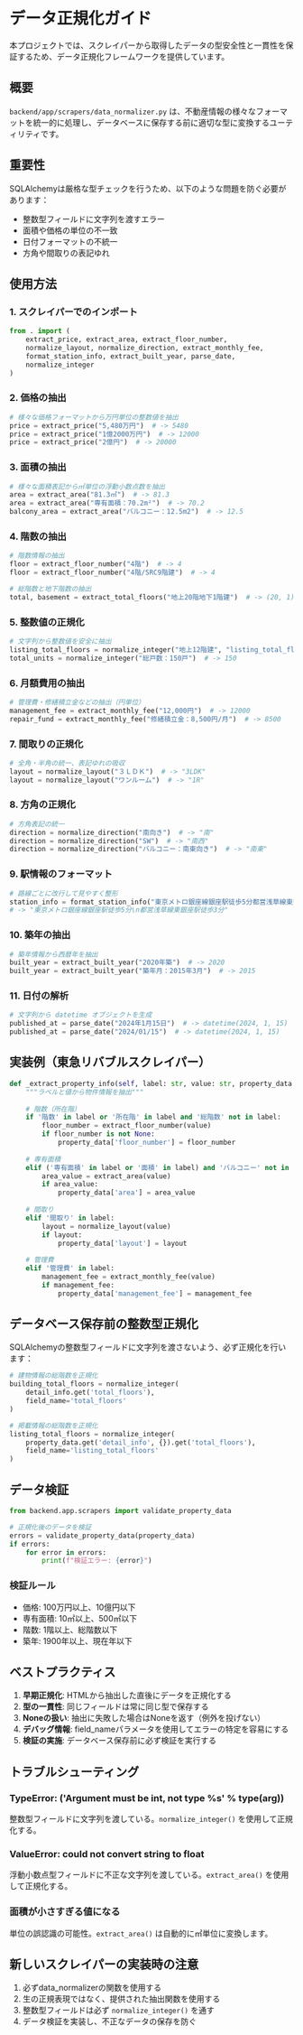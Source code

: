 # データ正規化ガイド

本プロジェクトでは、スクレイパーから取得したデータの型安全性と一貫性を保証するため、データ正規化フレームワークを提供しています。

## 概要

`backend/app/scrapers/data_normalizer.py` は、不動産情報の様々なフォーマットを統一的に処理し、データベースに保存する前に適切な型に変換するユーティリティです。

## 重要性

SQLAlchemyは厳格な型チェックを行うため、以下のような問題を防ぐ必要があります：
- 整数型フィールドに文字列を渡すエラー
- 面積や価格の単位の不一致
- 日付フォーマットの不統一
- 方角や間取りの表記ゆれ

## 使用方法

### 1. スクレイパーでのインポート

```python
from . import (
    extract_price, extract_area, extract_floor_number,
    normalize_layout, normalize_direction, extract_monthly_fee,
    format_station_info, extract_built_year, parse_date,
    normalize_integer
)
```

### 2. 価格の抽出

```python
# 様々な価格フォーマットから万円単位の整数値を抽出
price = extract_price("5,480万円")  # -> 5480
price = extract_price("1億2000万円")  # -> 12000
price = extract_price("2億円")  # -> 20000
```

### 3. 面積の抽出

```python
# 様々な面積表記から㎡単位の浮動小数点数を抽出
area = extract_area("81.3㎡")  # -> 81.3
area = extract_area("専有面積：70.2m²")  # -> 70.2
balcony_area = extract_area("バルコニー：12.5m2")  # -> 12.5
```

### 4. 階数の抽出

```python
# 階数情報の抽出
floor = extract_floor_number("4階")  # -> 4
floor = extract_floor_number("4階/SRC9階建")  # -> 4

# 総階数と地下階数の抽出
total, basement = extract_total_floors("地上20階地下1階建")  # -> (20, 1)
```

### 5. 整数値の正規化

```python
# 文字列から整数値を安全に抽出
listing_total_floors = normalize_integer("地上12階建", "listing_total_floors")  # -> 12
total_units = normalize_integer("総戸数：150戸")  # -> 150
```

### 6. 月額費用の抽出

```python
# 管理費・修繕積立金などの抽出（円単位）
management_fee = extract_monthly_fee("12,000円")  # -> 12000
repair_fund = extract_monthly_fee("修繕積立金：8,500円/月")  # -> 8500
```

### 7. 間取りの正規化

```python
# 全角・半角の統一、表記ゆれの吸収
layout = normalize_layout("３ＬＤＫ")  # -> "3LDK"
layout = normalize_layout("ワンルーム")  # -> "1R"
```

### 8. 方角の正規化

```python
# 方角表記の統一
direction = normalize_direction("南向き")  # -> "南"
direction = normalize_direction("SW")  # -> "南西"
direction = normalize_direction("バルコニー：南東向き")  # -> "南東"
```

### 9. 駅情報のフォーマット

```python
# 路線ごとに改行して見やすく整形
station_info = format_station_info("東京メトロ銀座線銀座駅徒歩5分都営浅草線東銀座駅徒歩3分")
# -> "東京メトロ銀座線銀座駅徒歩5分\n都営浅草線東銀座駅徒歩3分"
```

### 10. 築年の抽出

```python
# 築年情報から西暦年を抽出
built_year = extract_built_year("2020年築")  # -> 2020
built_year = extract_built_year("築年月：2015年3月")  # -> 2015
```

### 11. 日付の解析

```python
# 文字列から datetime オブジェクトを生成
published_at = parse_date("2024年1月15日")  # -> datetime(2024, 1, 15)
published_at = parse_date("2024/01/15")  # -> datetime(2024, 1, 15)
```

## 実装例（東急リバブルスクレイパー）

```python
def _extract_property_info(self, label: str, value: str, property_data: Dict[str, Any], detail_info: Dict[str, Any]):
    """ラベルと値から物件情報を抽出"""
    
    # 階数（所在階）
    if '階数' in label or '所在階' in label and '総階数' not in label:
        floor_number = extract_floor_number(value)
        if floor_number is not None:
            property_data['floor_number'] = floor_number
    
    # 専有面積
    elif ('専有面積' in label or '面積' in label) and 'バルコニー' not in label:
        area_value = extract_area(value)
        if area_value:
            property_data['area'] = area_value
    
    # 間取り
    elif '間取り' in label:
        layout = normalize_layout(value)
        if layout:
            property_data['layout'] = layout
    
    # 管理費
    elif '管理費' in label:
        management_fee = extract_monthly_fee(value)
        if management_fee:
            property_data['management_fee'] = management_fee
```

## データベース保存前の整数型正規化

SQLAlchemyの整数型フィールドに文字列を渡さないよう、必ず正規化を行います：

```python
# 建物情報の総階数を正規化
building_total_floors = normalize_integer(
    detail_info.get('total_floors'),
    field_name='total_floors'
)

# 掲載情報の総階数を正規化
listing_total_floors = normalize_integer(
    property_data.get('detail_info', {}).get('total_floors'),
    field_name='listing_total_floors'
)
```

## データ検証

```python
from backend.app.scrapers import validate_property_data

# 正規化後のデータを検証
errors = validate_property_data(property_data)
if errors:
    for error in errors:
        print(f"検証エラー: {error}")
```

### 検証ルール
- 価格: 100万円以上、10億円以下
- 専有面積: 10㎡以上、500㎡以下
- 階数: 1階以上、総階数以下
- 築年: 1900年以上、現在年以下

## ベストプラクティス

1. **早期正規化**: HTMLから抽出した直後にデータを正規化する
2. **型の一貫性**: 同じフィールドは常に同じ型で保存する
3. **Noneの扱い**: 抽出に失敗した場合はNoneを返す（例外を投げない）
4. **デバッグ情報**: field_nameパラメータを使用してエラーの特定を容易にする
5. **検証の実施**: データベース保存前に必ず検証を実行する

## トラブルシューティング

### TypeError: ('Argument must be int, not type %s' % type(arg))
整数型フィールドに文字列を渡している。`normalize_integer()` を使用して正規化する。

### ValueError: could not convert string to float
浮動小数点型フィールドに不正な文字列を渡している。`extract_area()` を使用して正規化する。

### 面積が小さすぎる値になる
単位の誤認識の可能性。`extract_area()` は自動的に㎡単位に変換します。

## 新しいスクレイパーの実装時の注意

1. 必ずdata_normalizerの関数を使用する
2. 生の正規表現ではなく、提供された抽出関数を使用する
3. 整数型フィールドは必ず `normalize_integer()` を通す
4. データ検証を実装し、不正なデータの保存を防ぐ